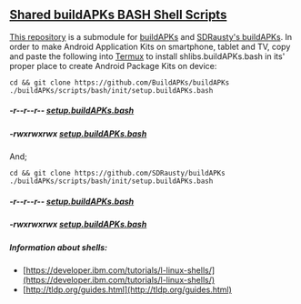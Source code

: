 ## [Shared buildAPKs BASH Shell Scripts](https://github.com/shlibs/shlibs.buildAPKs.bash) 

[This repository](https://github.com/shlibs/shlibs.buildAPKs.bash) is a submodule for [buildAPKs](https://github.com/BuildAPKs/buildAPKs) and [SDRausty's buildAPKs](https://github.com/SDRausty/buildAPKs).  In order to make Android Application Kits on smartphone, tablet and TV, copy and paste the following into [Termux](https://github.com/termux) to install shlibs.buildAPKs.bash in its' proper place to create Android Package Kits on device:

```
cd && git clone https://github.com/BuildAPKs/buildAPKs
./buildAPKs/scripts/bash/init/setup.buildAPKs.bash

```
##### -r--r--r-- [setup.buildAPKs.bash](https://raw.githubusercontent.com/BuildAPKs/buildAPKs/master/scripts/bash/init/setup.buildAPKs.bash)
##### -rwxrwxrwx [setup.buildAPKs.bash](https://buildapks.github.io/buildAPKs/scripts/bash/init/setup.buildAPKs.bash)

And; 

```
cd && git clone https://github.com/SDRausty/buildAPKs
./buildAPKs/scripts/bash/init/setup.buildAPKs.bash

```
##### -r--r--r-- [setup.buildAPKs.bash](https://raw.githubusercontent.com/SDRausty/buildAPKs/master/scripts/bash/init/setup.buildAPKs.bash)
##### -rwxrwxrwx [setup.buildAPKs.bash](https://sdrausty.github.io/buildAPKs/scripts/bash/init/setup.buildAPKs.bash)

##### Information about shells: 
   * [https://developer.ibm.com/tutorials/l-linux-shells/](https://developer.ibm.com/tutorials/l-linux-shells/)
   * [http://tldp.org/guides.html](http://tldp.org/guides.html)
<!-- README.md EOF -->
